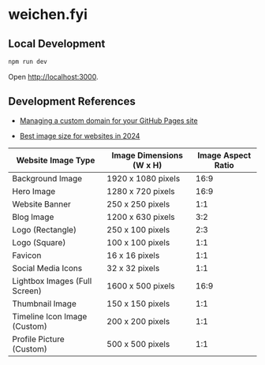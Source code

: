 # weichen.fyi

## Local Development

```bash
npm run dev
```

Open [http://localhost:3000](http://localhost:3000).

## Development References

- [Managing a custom domain for your GitHub Pages site
  ](https://docs.github.com/en/pages/configuring-a-custom-domain-for-your-github-pages-site/managing-a-custom-domain-for-your-github-pages-site)

- [Best image size for websites in 2024](https://tiny-img.com/blog/best-image-size-for-website/)

| Website Image Type            | Image Dimensions (W x H) | Image Aspect Ratio |
| ----------------------------- | ------------------------ | ------------------ |
| Background Image              | 1920 x 1080 pixels       | 16:9               |
| Hero Image                    | 1280 x 720 pixels        | 16:9               |
| Website Banner                | 250 x 250 pixels         | 1:1                |
| Blog Image                    | 1200 x 630 pixels        | 3:2                |
| Logo (Rectangle)              | 250 x 100 pixels         | 2:3                |
| Logo (Square)                 | 100 x 100 pixels         | 1:1                |
| Favicon                       | 16 x 16 pixels           | 1:1                |
| Social Media Icons            | 32 x 32 pixels           | 1:1                |
| Lightbox Images (Full Screen) | 1600 x 500 pixels        | 16:9               |
| Thumbnail Image               | 150 x 150 pixels         | 1:1                |
| Timeline Icon Image (Custom)  | 200 x 200 pixels         | 1:1                |
| Profile Picture (Custom)      | 500 x 500 pixels         | 1:1                |
